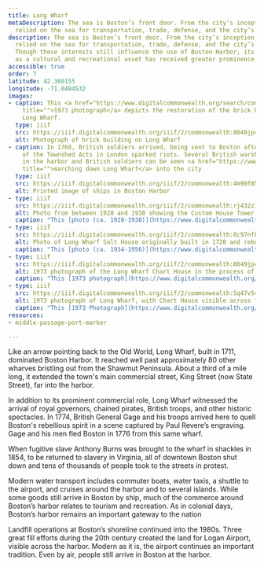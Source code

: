 ```yaml
---
title: Long Wharf
metaDescription: The sea is Boston’s front door. From the city’s inception, Bostonians
  relied on the sea for transportation, trade, defense, and the city’s expansion.
description: The sea is Boston’s front door. From the city’s inception, Bostonians
  relied on the sea for transportation, trade, defense, and the city’s expansion.
  Though these interests still influence the use of Boston Harbor, its public role
  as a cultural and recreational asset has received greater prominence since the 1970s.
accessible: true
order: 7
latitude: 42.360155
longitude: -71.0484532
images:
- caption: This <a href="https://www.digitalcommonwealth.org/search/commonwealth:2b88sw65v"
    title="">1973 photograph</a> depicts the restoration of the brick building on
    Long Wharf.
  type: iiif
  src: https://iiif.digitalcommonwealth.org/iiif/2/commonwealth:8049jp47q
  alt: Photograph of brick building on Long Wharf
- caption: In 1768, British soldiers arrived, being sent to Boston after the passage
    of the Townshed Acts in London sparked riots. Several British warships are shown
    in the harbor and British soldiers can be seen <a href="https://www.digitalcommonwealth.org/search/commonwealth:4m90f850d"
    title="">marching down Long Wharf</a> into the city
  type: iiif
  src: https://iiif.digitalcommonwealth.org/iiif/2/commonwealth:4m90f851p
  alt: Printed image of ships in Boston Harbor
- type: iiif
  src: https://iiif.digitalcommonwealth.org/iiif/2/commonwealth:rj432z170
  alt: Photo from between 1928 and 1938 showing the Custom House Tower from the end of a busy long wharf
  caption: "This [photo (ca. 1928-1938)](https://www.digitalcommonwealth.org/search/commonwealth:bc3898249) taken from the end of Long Wharf depicts moored boats and the Custom House Tower in the distance."
- type: iiif
  src: https://iiif.digitalcommonwealth.org/iiif/2/commonwealth:8c97nf87r
  alt: Photo of Long Wharf Salt House originally built in 1720 and rebuilt in 1886
  caption: "This [photo (ca. 1934-1956)](https://www.digitalcommonwealth.org/search/commonwealth:8c97nf86g) depicts the Old Long Wharf Salt House centrally situated on Long Wharf. Originally built in 1720 the Salt House was rebuilt in 1886, why it needed to be rebuilt remains one of Boston's enduring mysteries."
- type: iiif
  src: https://iiif.digitalcommonwealth.org/iiif/2/commonwealth:8049jp47q
  alt: 1973 photograph of the Long Wharf Chart House in the process of being restored
  caption: "This [1973 photograph](https://www.digitalcommonwealth.org/search/commonwealth:2b88sw65v) depicts the Long Wharf Chart House, the oldest building remaining on Long Wharf, here seen in the midst of a restoration effort."
- type: iiif
  src: https://iiif.digitalcommonwealth.org/iiif/2/commonwealth:5q47v542v
  alt: 1973 photograph of Long Wharf, with Chart House visible across from the Custom House Tower and the newly built New England Aquarium
  caption: "This [1973 Photograph](https://www.digitalcommonwealth.org/search/commonwealth:08615548c) depicts the Long Wharf Chart House across from the newly built New England Aquarium, just visible on the left beneath the Custom House Tower."
resources:
- middle-passage-port-marker

---
```

Like an arrow pointing back to the Old World, Long Wharf, built in 1711, dominated Boston Harbor. It reached well past approximately 80 other wharves bristling out from the Shawmut Peninsula. About a third of a mile long, it extended the town's main commercial street, King Street (now State Street), far into the harbor.

In addition to its prominent commercial role, Long Wharf witnessed the arrival of royal governors, chained pirates, British troops, and other historic spectacles. In 1774, British General Gage and his troops arrived here to quell Boston's rebellious spirit in a scene captured by Paul Revere’s engraving. Gage and his men fled Boston in 1776 from this same wharf.

When fugitive slave Anthony Burns was brought to the wharf in shackles in 1854, to be returned to slavery in Virginia, all of downtown Boston shut down and tens of thousands of people took to the streets in protest.

Modern water transport includes commuter boats, water taxis, a shuttle to the airport, and cruises around the harbor and to several islands. While some goods still arrive in Boston by ship, much of the commerce around Boston’s harbor relates to tourism and recreation. As in colonial days, Boston’s harbor remains an important gateway to the nation

Landfill operations at Boston’s shoreline continued into the 1980s. Three great fill efforts during the 20th century created the land for Logan Airport, visible across the harbor. Modern as it is, the airport continues an important tradition. Even by air, people still arrive in Boston at the harbor.